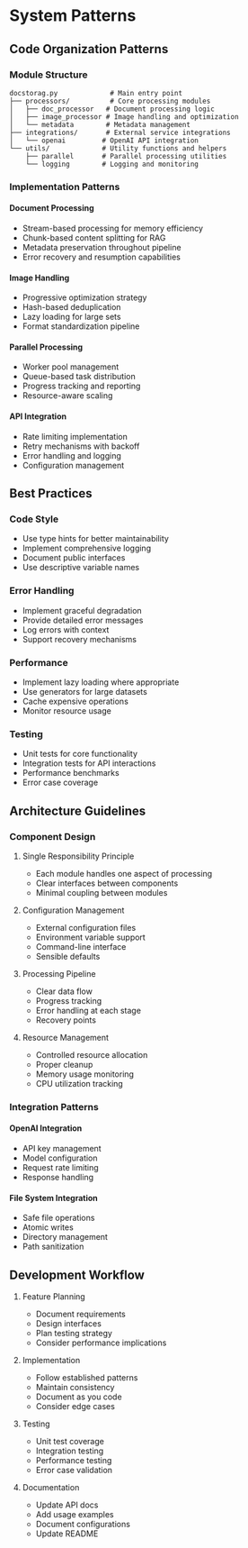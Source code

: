# System Patterns

## Code Organization Patterns

### Module Structure
```
docstorag.py             # Main entry point
├── processors/          # Core processing modules
│   ├── doc_processor   # Document processing logic
│   ├── image_processor # Image handling and optimization
│   └── metadata        # Metadata management
├── integrations/       # External service integrations
│   └── openai         # OpenAI API integration
└── utils/             # Utility functions and helpers
    ├── parallel       # Parallel processing utilities
    └── logging        # Logging and monitoring
```

### Implementation Patterns

#### Document Processing
- Stream-based processing for memory efficiency
- Chunk-based content splitting for RAG
- Metadata preservation throughout pipeline
- Error recovery and resumption capabilities

#### Image Handling
- Progressive optimization strategy
- Hash-based deduplication
- Lazy loading for large sets
- Format standardization pipeline

#### Parallel Processing
- Worker pool management
- Queue-based task distribution
- Progress tracking and reporting
- Resource-aware scaling

#### API Integration
- Rate limiting implementation
- Retry mechanisms with backoff
- Error handling and logging
- Configuration management

## Best Practices

### Code Style
- Use type hints for better maintainability
- Implement comprehensive logging
- Document public interfaces
- Use descriptive variable names

### Error Handling
- Implement graceful degradation
- Provide detailed error messages
- Log errors with context
- Support recovery mechanisms

### Performance
- Implement lazy loading where appropriate
- Use generators for large datasets
- Cache expensive operations
- Monitor resource usage

### Testing
- Unit tests for core functionality
- Integration tests for API interactions
- Performance benchmarks
- Error case coverage

## Architecture Guidelines

### Component Design
1. Single Responsibility Principle
   - Each module handles one aspect of processing
   - Clear interfaces between components
   - Minimal coupling between modules

2. Configuration Management
   - External configuration files
   - Environment variable support
   - Command-line interface
   - Sensible defaults

3. Processing Pipeline
   - Clear data flow
   - Progress tracking
   - Error handling at each stage
   - Recovery points

4. Resource Management
   - Controlled resource allocation
   - Proper cleanup
   - Memory usage monitoring
   - CPU utilization tracking

### Integration Patterns

#### OpenAI Integration
- API key management
- Model configuration
- Request rate limiting
- Response handling

#### File System Integration
- Safe file operations
- Atomic writes
- Directory management
- Path sanitization

## Development Workflow
1. Feature Planning
   - Document requirements
   - Design interfaces
   - Plan testing strategy
   - Consider performance implications

2. Implementation
   - Follow established patterns
   - Maintain consistency
   - Document as you code
   - Consider edge cases

3. Testing
   - Unit test coverage
   - Integration testing
   - Performance testing
   - Error case validation

4. Documentation
   - Update API docs
   - Add usage examples
   - Document configurations
   - Update README